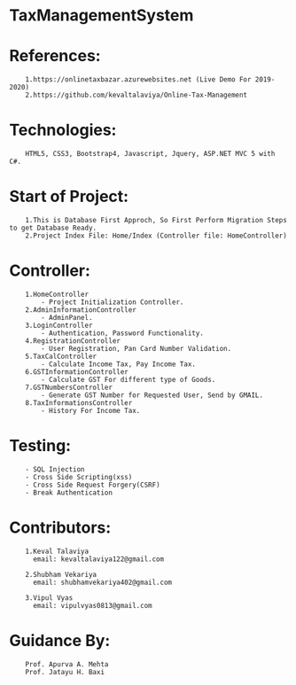 # 			     TaxManagementSystem
								
# References: 
		1.https://onlinetaxbazar.azurewebsites.net (Live Demo For 2019-2020)
		2.https://github.com/kevaltalaviya/Online-Tax-Management
			 
# Technologies: 
		HTML5, CSS3, Bootstrap4, Javascript, Jquery, ASP.NET MVC 5 with C#.

# Start of Project: 
		1.This is Database First Approch, So First Perform Migration Steps to get Database Ready.
		2.Project Index File: Home/Index (Controller file: HomeController)
		
# Controller:
		1.HomeController
			- Project Initialization Controller.
		2.AdminInformationController
			- AdminPanel.
		3.LoginController
			- Authentication, Password Functionality.
		4.RegistrationController
			- User Registration, Pan Card Number Validation.
		5.TaxCalController
			- Calculate Income Tax, Pay Income Tax.
		6.GSTInformationController
			- Calculate GST For different type of Goods.
		7.GSTNumbersController
			- Generate GST Number for Requested User, Send by GMAIL.
		8.TaxInformationsController
			- History For Income Tax.
			
# Testing:
		- SQL Injection
		- Cross Side Scripting(xss)
		- Cross Side Request Forgery(CSRF)
		- Break Authentication
			
# Contributors:
		1.Keval Talaviya
		  email: kevaltalaviya122@gmail.com
		   
		2.Shubham Vekariya
		  email: shubhamvekariya402@gmail.com

		3.Vipul Vyas
		  email: vipulvyas0813@gmail.com


# Guidance By:
		Prof. Apurva A. Mehta
		Prof. Jatayu H. Baxi
